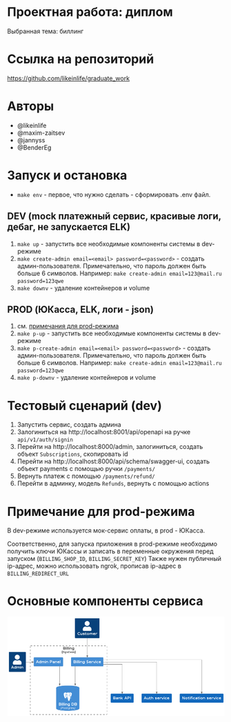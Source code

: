 # Проектная работа: диплом

Выбранная тема: биллинг

# Ссылка на репозиторий

https://github.com/likeinlife/graduate_work

# Авторы

- @likeinlife
- @maxim-zaitsev
- @jannyss
- @BenderEg

# Запуск и остановка

- `make env` - первое, что нужно сделать - сформировать .env файл.

## DEV (mock платежный сервис, красивые логи, дебаг, не запускается ELK)

1. `make up` - запустить все необходимые компоненты системы в dev-режиме
2. `make create-admin email=<email> password=<password>` - создать админ-пользователя. Примечательно, что пароль должен быть больше 6 символов. Например: `make create-admin email=123@mail.ru password=123qwe`
3. `make downv` - удаление контейнеров и volume

## PROD (ЮКасса, ELK, логи - json)

1. см. [примечания для prod-режима](#примечание-для-prod-режима)
1. `make p-up` - запустить все необходимые компоненты системы в dev-режиме
2. `make p-create-admin email=<email> password=<password>` - создать админ-пользователя. Примечательно, что пароль должен быть больше 6 символов. Например: `make create-admin email=123@mail.ru password=123qwe`
3. `make p-downv` - удаление контейнеров и volume

# Тестовый сценарий (dev)

1. Запустить сервис, создать админа
2. Залогиниться на http://localhost:8001/api/openapi на ручке `api/v1/auth/signin`
3. Перейти на http://localhost:8000/admin, залогиниться, создать объект `Subscriptions`, скопировать id
4. Перейти на http://localhost:8000/api/schema/swagger-ui, создать объект payments с помощью ручки `/payments/`
5. Вернуть платеж с помощью `/payments/refund/`
6. Перейти в админку, модель `Refunds`, вернуть с помощью actions

# Примечание для prod-режима

В dev-режиме используется мок-сервис оплаты, в prod - ЮКасса.

Соответственно, для запуска приложения в prod-режиме необходимо получить ключи ЮКассы и записать в переменные окружения перед запуском (`BILLING_SHOP_ID`, `BILLING_SECRET_KEY`)
Также нужен публичный ip-адрес, можно использовать ngrok, прописав ip-адрес в `BILLING_REDIRECT_URL`

# Основные компоненты сервиса

![c4](./diagrams/out/services.png)